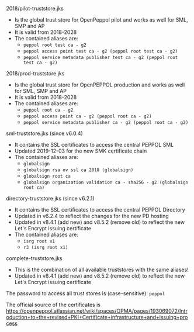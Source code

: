 2018/pilot-truststore.jks 
* Is the global trust store for OpenPeppol pilot and works as well for SML, SMP and AP 
* It is valid from 2018-2028
* The contained aliases are:
    * `peppol root test ca - g2`
    * `peppol access point test ca - g2 (peppol root test ca - g2)`
    * `peppol service metadata publisher test ca - g2 (peppol root test ca - g2)`

2018/prod-truststore.jks 
* Is the global trust store for OpenPEPPOL production and works as well for SML, SMP and AP
* It is valid from 2018-2028
* The contained aliases are:
    * `peppol root ca - g2`
    * `peppol access point ca - g2 (peppol root ca - g2)`
    * `peppol service metadata publisher ca - g2 (peppol root ca - g2)`

sml-truststore.jks (since v6.0.4)
* It contains the SSL certificates to access the central PEPPOL SML
* Updated 2019-12-03 for the new SMK certificate chain
* The contained aliases are:
    * `globalsign`
    * `globalsign rsa ov ssl ca 2018 (globalsign)`
    * `globalsign root ca`
    * `globalsign organization validation ca - sha256 - g2 (globalsign root ca)`

directory-truststore.jks (since v6.2.1)
* It contains the SSL certificates to access the central PEPPOL Directory
* Updated in v6.2.4 to reflect the changes for the new PD hosting
* Updated in v8.4.1 (add new) and v8.5.2 (remove old) to reflect the new Let's Encrypt issuing certificate
* The contained aliases are:
    * `isrg root x1`
    * `r3 (isrg root x1)`

complete-truststore.jks 
* This is the combination of all available truststores with the same aliases!
* Updated in v8.4.1 (add new) and v8.5.2 (remove old) to reflect the new Let's Encrypt issuing certificate

The password to access all trust stores is (case-sensitive): `peppol`

The official source of the certificates is https://openpeppol.atlassian.net/wiki/spaces/OPMA/pages/193069072/Introduction+to+the+revised+PKI+Certificate+infrastructure+and+issuing+process
